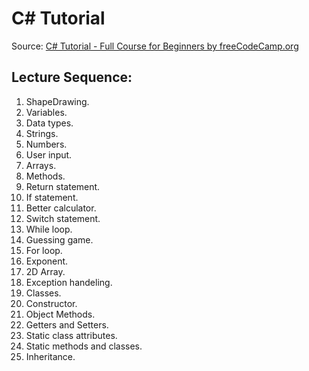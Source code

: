 # C# Tutorial

Source: [C# Tutorial - Full Course for Beginners by freeCodeCamp.org](https://youtu.be/GhQdlIFylQ8?si=c27hZdPRVMAfmGoU)

## Lecture Sequence: 
1. ShapeDrawing.
2. Variables.
2. Data types.
2. Strings.
2. Numbers.
2. User input.
2. Arrays.
2. Methods.
2. Return statement.
2. If statement.
2. Better calculator.
2. Switch statement.
2. While loop.
2. Guessing game.
2. For loop.
2. Exponent.
2. 2D Array.
2. Exception handeling.
2. Classes.
2. Constructor.
2. Object Methods.
2. Getters and Setters.
2. Static class attributes.
2. Static methods and classes.
2. Inheritance.